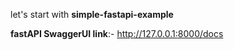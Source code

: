 let's start with **simple-fastapi-example**

**fastAPI SwaggerUI link**:- http://127.0.0.1:8000/docs
